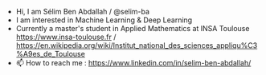 - Hi, I am Sélim Ben Abdallah / @selim-ba 
- I am interested in Machine Learning & Deep Learning
- Currently a master's student in Applied Mathematics at INSA Toulouse https://www.insa-toulouse.fr / https://en.wikipedia.org/wiki/Institut_national_des_sciences_appliqu%C3%A9es_de_Toulouse
- 📫 How to reach me : https://www.linkedin.com/in/selim-ben-abdallah/ 

